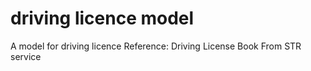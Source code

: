 # driving licence model
 A model for driving licence
Reference: Driving License Book From STR service